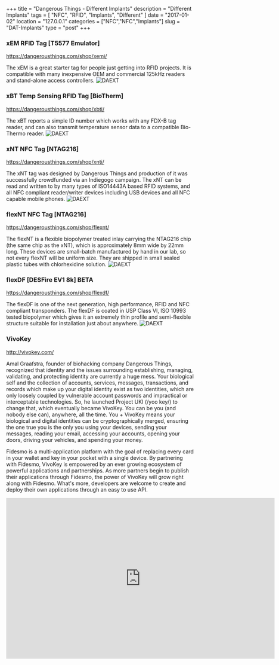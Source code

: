 +++
title = "Dangerous Things - Different Implants"
description = "Different Implants"
tags = [ "NFC", "RFID", "Implants", "Different" ]
date = "2017-01-02"
location = "127.0.0.1"
categories = ["NFC","NFC","Implants"]
slug = "DAT-Implants"
type = "post"
+++


### xEM RFID Tag [T5577 Emulator]
https://dangerousthings.com/shop/xemi/

The xEM is a great starter tag for people just getting into RFID projects. It is compatible with many inexpensive OEM and commercial 125kHz readers and stand-alone access controllers.
![DAEXT](https://dangerousthings.com/wp-content/uploads/xEM-Kit.jpg)

### xBT Temp Sensing RFID Tag [BioTherm]
https://dangerousthings.com/shop/xbti/

The xBT reports a simple ID number which works with any FDX-B tag reader, and can also transmit temperature sensor data to a compatible Bio-Thermo reader.
![DAEXT](https://dangerousthings.com/wp-content/uploads/xBT-Kit-Front.jpg)

### xNT NFC Tag [NTAG216] 
https://dangerousthings.com/shop/xnti/

The xNT tag was designed by Dangerous Things and production of it was successfully crowdfunded via an Indiegogo campaign. The xNT can be read and written to by many types of ISO14443A based RFID systems, and all NFC compliant reader/writer devices including USB devices and all NFC capable mobile phones.
![DAEXT](https://dangerousthings.com/wp-content/uploads/xNT-Kit.jpg)

### flexNT NFC Tag [NTAG216]
https://dangerousthings.com/shop/flexnt/

The flexNT is a flexible biopolymer treated inlay carrying the NTAG216 chip (the same chip as the xNT), which is approximately 8mm wide by 22mm long. These devices are small-batch manufactured by hand in our lab, so not every flexNT will be uniform size. They are shipped in small sealed plastic tubes with chlorhexidine solution.
![DAEXT](https://dangerousthings.com/wp-content/uploads/flexNT-in-solution.jpg)

### flexDF [DESFire EV1 8k] BETA
https://dangerousthings.com/shop/flexdf/

The flexDF is one of the next generation, high performance, RFID and NFC compliant transponders. The flexDF is coated in USP Class VI, ISO 10993 tested biopolymer which gives it an extremely thin profile and semi-flexible structure suitable for installation just about anywhere. 
![DAEXT](https://dangerousthings.com/wp-content/uploads/square_flexdf_metacarpal_350x350.jpg)

### VivoKey 
http://vivokey.com/

Amal Graafstra, founder of biohacking company Dangerous Things, recognized that identity and the issues surrounding establishing, managing, validating, and protecting identity are currently a huge mess. Your biological self and the collection of accounts, services, messages, transactions, and records which make up your digital identity exist as two identities, which are only loosely coupled by vulnerable account passwords and impractical or interceptable technologies. So, he launched Project UKI (/yoo key/) to change that, which eventually became VivoKey. You can be you (and nobody else can), anywhere, all the time. You + VivoKey means your biological and digital identities can be cryptographically merged, ensuring the one true you is the only you using your devices, sending your messages, reading your email, accessing your accounts, opening your doors, driving your vehicles, and spending your money.

Fidesmo is a multi-application platform with the goal of replacing every card in your wallet and key in your pocket with a single device. By partnering with Fidesmo, VivoKey is empowered by an ever growing ecosystem of powerful applications and partnerships. As more partners begin to publish their applications through Fidesmo, the power of VivoKey will grow right along with Fidesmo. What's more, developers are welcome to create and deploy their own applications through an easy to use API.

<iframe width="720" height="430" src="https://www.youtube.com/embed/GSv0hb0GeBQ" frameborder="0" allowfullscreen></iframe>